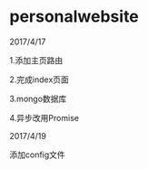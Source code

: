 # personalwebsite


2017/4/17

1.添加主页路由

2.完成index页面

3.mongo数据库

4.异步改用Promise



2017/4/19

添加config文件
